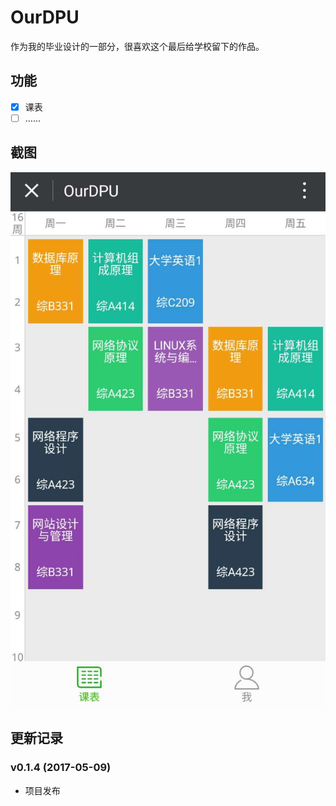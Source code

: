 # OurDPU

作为我的毕业设计的一部分，很喜欢这个最后给学校留下的作品。

## 功能

- [x] 课表
- [ ] ……

## 截图

![示例](/Screenshots.jpg)


## 更新记录

### v0.1.4 (2017-05-09)

- 项目发布

